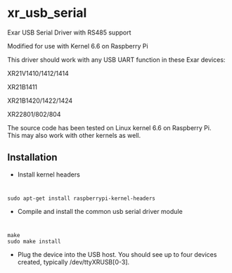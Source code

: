 # xr_usb_serial
Exar USB Serial Driver with RS485 support

Modified for use with Kernel 6.6 on Raspberry Pi

This driver should work with any USB UART function in these Exar devices:
  
  XR21V1410/1412/1414
  
  XR21B1411
  
  XR21B1420/1422/1424
  
  XR22801/802/804

The source code has been tested on Linux kernel 6.6 on Raspberry Pi.  
This may also work with other kernels as well.  


Installation
------------
* Install kernel headers

 # 	
 	sudo apt-get install raspberrypi-kernel-headers

* Compile and install the common usb serial driver module

# 	
  	make
  	sudo make install

* Plug the device into the USB host.  You should see up to four devices created,
  typically /dev/ttyXRUSB[0-3].

